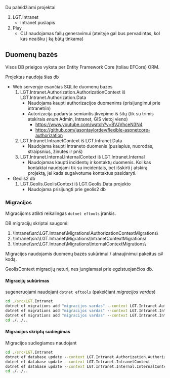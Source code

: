 Du paleidžiami projektai
1. LGT.Intranet
    * Intranet puslapis
1. Play
    * CLI naudojamas failų generavimui (ateityje gal bus pervadintas, kol kas neaišku į ką būtų tinkama)


## Duomenų bazės
Visos DB prieigos vyksta per Entity Framework Core (toliau EFCore) ORM.

Projektas naudoja šias db
* Web serveryje esančias SQLite duomenų bazes
    1. LGT.Intranet.Authorization.AuthorizationContext iš LGT.Intranet.Authorization.Data
	    * Naudojama  kaupti authorizacijos duomenims (prisijungimui prie intranet/in)
		* Autorizacija padaryta semiantis įkvėpimo iš šitų (tik su trimis atskirais _enum_ Admin, Intranet, GIS vietoj vieno)
		    * https://www.youtube.com/watch?v=BVJVhceN3N4
			* https://github.com/jasontaylordev/flexible-aspnetcore-authorization
    1. LGT.Intranet.IntranetContext iš LGT.Intranet.Data
	    * Naudojama kaupti intraneto duomenis (puslapius, nuorodas, straipsnius, žinutes ir pnš)
    1. LGT.Intranet.Internal.InternalContext iš LGT.Intranet.Internal
	    * Naudojamas kaupti incidentų ir kontaktų duomenis. Kol kas kontaktai naudojami tik su incidentais, bet išskirti į atskirą projektą, jei kada sugalvotume kontaktus pasidaryti.
* Geolis2 db
    1. LGT.Geolis.GeolisContext iš LGT.Geolis.Data projekto
	    * Naudojama prisijungti prie geolis2 db

### Migracijos
Migracijoms atlikti reikalingas `dotnet eftools` įrankis.

DB migracijų skriptai saugomi:
1. \Intranet\src\LGT.Intranet\Migrations\AuthorizationContextMigrations\
1. \Intranet\src\LGT.Intranet\Migrations\IntranetContextMigrations\
1. \Intranet\src\LGT.Intranet\Migrations\InternalContextMigrations\

Migracijos naudojamis duomenų bazės sukūrimui / atnaujinimui pakeitus c# kodą.

GeolisContext migracijų neturi, nes jungiamasi prie egzistuojančios db.

#### Migracijų sukūrimas
sugeneruojami naudojant `dotnet eftools` (pakeičiant _migracijos vardas_)
```cmd
cd ./src/LGT.Intranet
dotnet ef migrations add "migracijos vardas" --context LGT.Intranet.Authorization.AuthorizationContext
dotnet ef migrations add "migracijos vardas" --context LGT.Intranet.IntranetContext
dotnet ef migrations add "migracijos vardas" --context LGT.Intranet.Internal.InternalContext
cd ./../..
```
#### Migracijos skriptų sudiegimas
Migracijos sudiegiamos naudojant
```cmd
cd ./src/LGT.Intranet
dotnet ef database update --context LGT.Intranet.Authorization.AuthorizationContext
dotnet ef database update --context LGT.Intranet.IntranetContext
dotnet ef database update --context LGT.Intranet.Internal.InternalContext
cd ./../..
```
